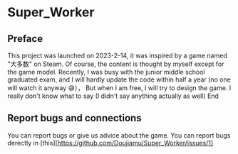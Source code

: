 # Super_Worker
## Preface

  This project was launched on 2023-2-14, it was inspired by a game named "大多数" on Steam. Of course, the content is thought by myself except for the game model. Recently, I was busy with the junior middle school graduated exam, and I will hardly update the code within half a year (no one will watch it anyway 😅）， But when I am free, I will try to design the game. I really don't know what to say (I didn't say anything actually as well)
End
## Report bugs and connections
  You can report bugs or give us advice about the game.
  You can report bugs derectly in [this][https://github.com/Doujiamu/Super_Worker/issues/1]
